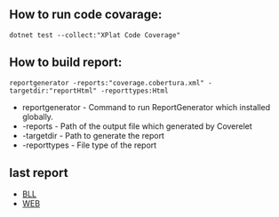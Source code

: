 ## How to run code covarage:
`dotnet test --collect:"XPlat Code Coverage"`

## How to build report:
`reportgenerator -reports:"coverage.cobertura.xml" -targetdir:"reportHtml" -reporttypes:Html`

* reportgenerator - Command to run ReportGenerator which installed globally.
* -reports - Path of the output file which generated by Coverelet
* -targetdir - Path to generate the report
* -reporttypes - File type of the report

## last report
* [BLL](https://kolyanuss.github.io/EFCoreCodeFirstSample/reportHtml/)
* [WEB](https://kolyanuss.github.io/EFCoreCodeFirstSample/reportHtml_2/)
